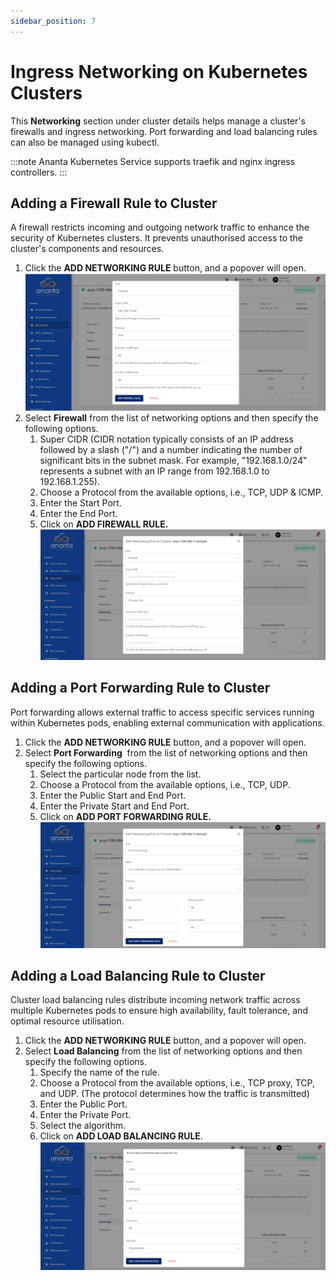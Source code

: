 ```yaml
---
sidebar_position: 7
---
```

# Ingress Networking on Kubernetes Clusters

This **Networking** section under cluster details helps manage a cluster's firewalls and ingress networking. Port forwarding and load balancing rules can also be managed using kubectl.

:::note
Ananta Kubernetes Service supports traefik and nginx ingress controllers.
:::

## Adding a Firewall Rule to Cluster

A firewall restricts incoming and outgoing network traffic to enhance the security of Kubernetes clusters. It prevents unauthorised access to the cluster's components and resources.

1. Click the **ADD NETWORKING RULE** button, and a popover will open.
   ![Networking Rule](img/NetworkingRule.png)
2. Select **Firewall** from the list of networking options and then specify the following options.
    1. Super CIDR (CIDR notation typically consists of an IP address followed by a slash ("/") and a number indicating the number of significant bits in the subnet mask. For example, "192.168.1.0/24" represents a subnet with an IP range from 192.168.1.0 to 192.168.1.255).
    2. Choose a Protocol from the available options, i.e., TCP, UDP & ICMP.
    3. Enter the Start Port.
    4. Enter the End Port.
    5. Click on **ADD FIREWALL RULE.**
    ![Firewall Rule](img/FirewallRule.png)

## Adding a Port Forwarding Rule to Cluster

Port forwarding allows external traffic to access specific services running within Kubernetes pods, enabling external communication with applications.

1. Click the **ADD NETWORKING RULE** button, and a popover will open.
2. Select **Port Forwarding**  from the list of networking options and then specify the following options.
    1. Select the particular node from the list.
    2. Choose a Protocol from the available options, i.e., TCP, UDP.
    3. Enter the Public Start and End Port.
    4. Enter the Private Start and End Port.
    5. Click on **ADD PORT FORWARDING RULE.**
    ![Port Forwarding](img/PortForwarding.png)   

## Adding a Load Balancing Rule to Cluster

Cluster load balancing rules distribute incoming network traffic across multiple Kubernetes pods to ensure high availability, fault tolerance, and optimal resource utilisation.

1. Click the **ADD NETWORKING RULE** button, and a popover will open.
2. Select **Load Balancing** from the list of networking options and then specify the following options.
    1. Specify the name of the rule.
    2. Choose a Protocol from the available options, i.e., TCP proxy, TCP, and UDP. (The protocol determines how the traffic is transmitted)
    3. Enter the Public Port.
    4. Enter the Private Port.
    5. Select the algorithm.
    6. Click on **ADD LOAD BALANCING RULE**.
    ![Load Balancing Rule](img/LoadBalancingRule.png)

